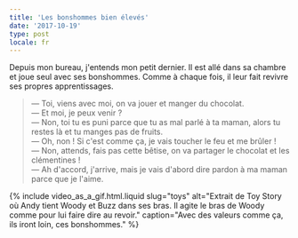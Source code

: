 ```yaml
---
title: 'Les bonshommes bien élevés'
date: '2017-10-19'
type: post
locale: fr
---
```


Depuis mon bureau, j'entends mon petit dernier. Il est allé dans sa chambre et joue seul avec ses bonshommes. Comme à chaque fois, il leur fait revivre ses propres apprentissages.

<!-- more -->

> — Toi, viens avec moi, on va jouer et manger du chocolat.  
> — Et moi, je peux venir ?  
> — Non, toi tu es puni parce que tu as mal parlé à ta maman, alors tu restes là et tu manges pas de fruits.  
> — Oh, non ! Si c'est comme ça, je vais toucher le feu et me brûler !  
> — Non, attends, fais pas cette bêtise, on va partager le chocolat et les clémentines !  
> — Ah d'accord, j'arrive, mais je vais d'abord dire pardon à ma maman parce que je l'aime.

{% include video_as_a_gif.html.liquid
slug="toys"
alt="Extrait de Toy Story où Andy tient Woody et Buzz dans ses bras. Il agite le bras de Woody comme pour lui faire dire au revoir."
caption="Avec des valeurs comme ça, ils iront loin, ces bonshommes."
%}
